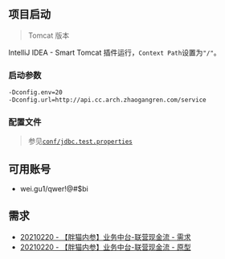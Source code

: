 ## 项目启动

> Tomcat 版本

IntelliJ IDEA - Smart Tomcat 插件运行，`Context Path`设置为`"/"`。

### 启动参数

```txt
-Dconfig.env=20 
-Dconfig.url=http://api.cc.arch.zhaogangren.com/service
```

### 配置文件

> 参见[`conf/jdbc.test.properties`](/projects/bi.application.mobile.ui/conf/jdbc.test.properties ':ignore')

## 可用账号

- wei.gu1/qwer!@#$bi

## 需求

- [20210220 - 【胖猫内参】业务中台-联营现金流 - 需求](http://jira.izhaogang.com/browse/GEARS-264098)
- [20210220 - 【胖猫内参】业务中台-联营现金流 - 原型](https://modao.cc/app/22858a044231614b640acfde8cc878397ea9d198?simulator_type=device&sticky#screen=skjiaki29kmyjm2)